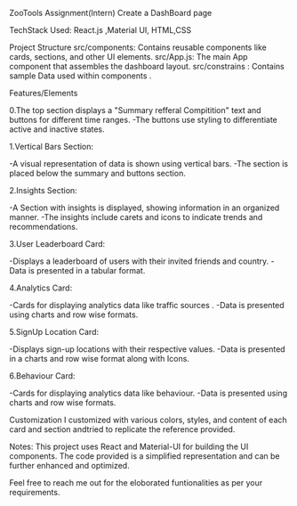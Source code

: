 ZooTools Assignment(Intern)
Create a DashBoard page

TechStack Used: React.js ,Material UI, HTML,CSS

Project Structure
src/components: Contains reusable components like cards, sections, and other UI elements.
src/App.js: The main App component that assembles the dashboard layout.
src/constrains : Contains sample Data used within components .


Features/Elements


0.The top section displays a "Summary refferal Compitition"  text and buttons for different time ranges.
-The buttons use styling to differentiate active and inactive states.

1.Vertical Bars Section:

-A visual representation of data is shown using vertical bars.
-The section is placed below the summary and buttons section.

2.Insights Section:

-A Section with insights is displayed, showing information in an organized manner.
-The insights include carets and icons to indicate trends and recommendations.

3.User Leaderboard Card:

-Displays a leaderboard of users with their invited friends and country.
-Data is presented in a tabular format.

4.Analytics Card:

-Cards for displaying analytics data like traffic sources .
-Data is presented using charts and row wise formats.

5.SignUp Location Card:

-Displays sign-up locations with their respective values.
-Data is presented in a charts  and row wise format along with Icons.

6.Behaviour Card:

-Cards for displaying analytics data like behaviour.
-Data is presented using charts and row wise formats.

Customization
I customized with various  colors, styles, and content of each card and section andtried to replicate the reference provided.

Notes:
This project uses React and Material-UI for building the UI components.
The code provided is a simplified representation and can be further enhanced and optimized.

Feel free to reach me out for the eloborated funtionalities as per your requirements. 
